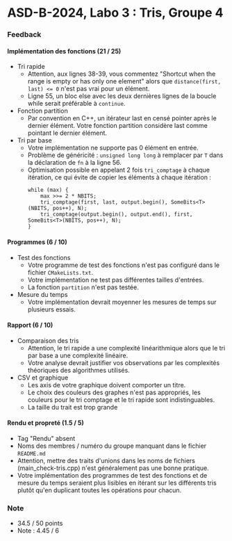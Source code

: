 # ASD-B-2024, Labo 3 : Tris, Groupe 4

### Feedback

#### Implémentation des fonctions (21 / 25)
* Tri rapide
	* Attention, aux lignes 38-39, vous commentez "Shortcut when the range is empty or has only one element" alors que `distance(first, last) <= 0` n'est pas vrai pour un élément.
	* Ligne 55, un bloc else avec les deux dernières lignes de la boucle while serait préférable à `continue`.
* Fonction partition
	* Par convention en C++, un itérateur last en censé pointer après le dernier élément. Votre fonction partition considère last comme pointant le dernier élément.	
* Tri par base
	* Votre implémentation ne supporte pas 0 élément en entrée.
	* Problème de généricité : `unsigned long long` à remplacer par `T` dans la déclaration de `fn` à la ligne 56.
	* Optimisation possible en appelant 2 fois `tri_comptage` à chaque itération, ce qui évite de copier les éléments à chaque itération :
		```
		while (max) {
			max >>= 2 * NBITS;
			tri_comptage(first, last, output.begin(), SomeBits<T>(NBITS, pos++), N);
			tri_comptage(output.begin(), output.end(), first, SomeBits<T>(NBITS, pos++), N);
		}
		```

#### Programmes (6 / 10)
* Test des fonctions
	* Votre programme de test des fonctions n'est pas configuré dans le fichier `CMakeLists.txt`.
	* Votre implémentation ne test pas différentes tailles d'entrées.
	* La fonction `partition` n'est pas testée.
* Mesure du temps
	* Votre implémentation devrait moyenner les mesures de temps sur plusieurs essais.

#### Rapport (6 / 10)
* Comparaison des tris
	* Attention, le tri rapide a une complexité linéarithmique alors que le tri par base a une complexité linéaire.
	* Votre analyse devrait justifier vos observations par les complexités théoriques des algorithmes utilisés.
* CSV et graphique
	* Les axis de votre graphique doivent comporter un titre.
	* Le choix des couleurs des graphes n'est pas appropriés, les couleurs pour le tri comptage et le tri rapide sont indistinguables.
	* La taille du trait est trop grande

#### Rendu et propreté (1.5 / 5)
* Tag "Rendu" absent
* Noms des membres / numéro du groupe manquant dans le fichier `README.md`
* Attention, mettre des traits d'unions dans les noms de fichiers (main_check-tris.cpp) n'est généralement pas une bonne pratique.
* Votre implémentation des programmes de test des fonctions et de mesure du temps seraient plus lisibles en itérant sur les différents tris plutôt qu'en duplicant toutes les opérations pour chacun. 

### Note
* 34.5 / 50 points
* Note : 4.45 / 6
